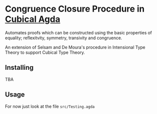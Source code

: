 # Congruence Closure Procedure in [Cubical Agda](https://github.com/agda/cubical)

Automates proofs which can be constructed using the basic properties of equality; reflexitvity, symmetry, transivity and congruence.

An extension of Selsam and De Moura's procedure in Intensional Type Theory to support Cubical Type Theory.

## Installing
TBA

## Usage
For now just look at the file `src/Testing.agda`



